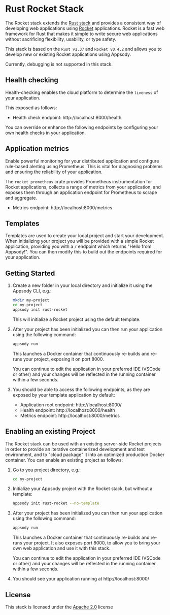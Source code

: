 # Rust Rocket Stack

The Rocket stack extends the [Rust stack](../rust/README.md) and provides a consistent way of developing web applications using [Rocket](https://rocket.rs/) applications. Rocket is a fast web framework for Rust that makes it simple to write secure web applications without sacrificing flexibility, usability, or type safety.

This stack is based on the `Rust v1.37` and `Rocket v0.4.2` and allows you to develop new or existing Rocket applications using Appsody.

Currently, debugging is not supported in this stack.

## Health checking

Health-checking enables the cloud platform to determine the `liveness` of your application.

 This exposed as follows:

- Health check endpoint: http://localhost:8000/health

You can override or enhance the following endpoints by configuring your own health checks in your application.

## Application metrics

Enable powerful monitoring for your distributed application and configure rule-based alerting using Prometheus. This is vital for diagnosing problems and ensuring the reliability of your application.

The `rocket_prometheus` crate provides Prometheus instrumentation for Rocket applications, collects a range of metrics from your application, and exposes them through an application endpoint for Prometheus to scrape and aggregate.

- Metrics endpoint: http://localhost:8000/metrics

## Templates

Templates are used to create your local project and start your development. When initializing your project you will be provided with a simple Rocket application, providing you with a `/` endpoint which returns "Hello from Appsody!". You can then modify this to build out the endpoints required for your application.

## Getting Started

1. Create a new folder in your local directory and initialize it using the Appsody CLI, e.g.:

    ```bash
    mkdir my-project
    cd my-project
    appsody init rust-rocket
    ```
    This will initialize a Rocket project using the default template.

1. After your project has been initialized you can then run your application using the following command:

    ```bash
    appsody run
    ```

    This launches a Docker container that continuously re-builds and re-runs your project, exposing it on port 8000.

    You can continue to edit the application in your preferred IDE (VSCode or other) and your changes will be reflected in the running container within a few seconds.

1. You should be able to access the following endpoints, as they are exposed by your template application by default:

    - Application root endpoint: http://localhost:8000/
    - Health endpoint: http://localhost:8000/health
    - Metrics endpoint: http://localhost:8000/metrics

## Enabling an existing Project
The Rocket stack can be used with an existing server-side Rocket projects in order to provide an iterative containerized development and test environment, and to "cloud package" it into an optimized production Docker container.
You can enable an existing project as follows:
1. Go to you project directory, e.g.:
    ```bash
    cd my-project
    ```

1. Initialize your Appsody project with the Rocket stack, but without a template:

    ```bash
    appsody init rust-rocket --no-template
    ```

1. After your project has been initialized you can then run your application using the following command:

    ```bash
    appsody run
    ```

    This launches a Docker container that continuously re-builds and re-runs your project. It also exposes port 8000, to allow you to bring your own web application and use it with this stack.

    You can continue to edit the application in your preferred IDE (VSCode or other) and your changes will be reflected in the running container within a few seconds.

1. You should see your application running at http://localhost:8000/

## License

This stack is licensed under the [Apache 2.0](./image/LICENSE) license